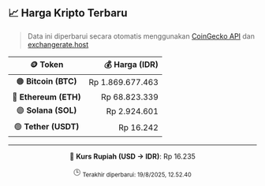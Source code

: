 

<!-- HARGA_KRIPTO -->
## 📈 Harga Kripto Terbaru

> Data ini diperbarui secara otomatis menggunakan [CoinGecko API](https://www.coingecko.com/) dan [exchangerate.host](https://exchangerate.host/)

<div align="center">

| 🪙 Token | 💰 Harga (IDR) |
|:------:|---------------:|
| 🟠 **Bitcoin (BTC)**   | Rp 1.869.677.463 |
| 🔵 **Ethereum (ETH)**  | Rp 68.823.339 |
| 🟣 **Solana (SOL)**    | Rp 2.924.601 |
| 🟢 **Tether (USDT)**   | Rp 16.242 |

---

💱 **Kurs Rupiah (USD → IDR)**: Rp 16.235

🕒 <sub>Terakhir diperbarui: 19/8/2025, 12.52.40</sub>

</div>
<!-- /HARGA_KRIPTO -->